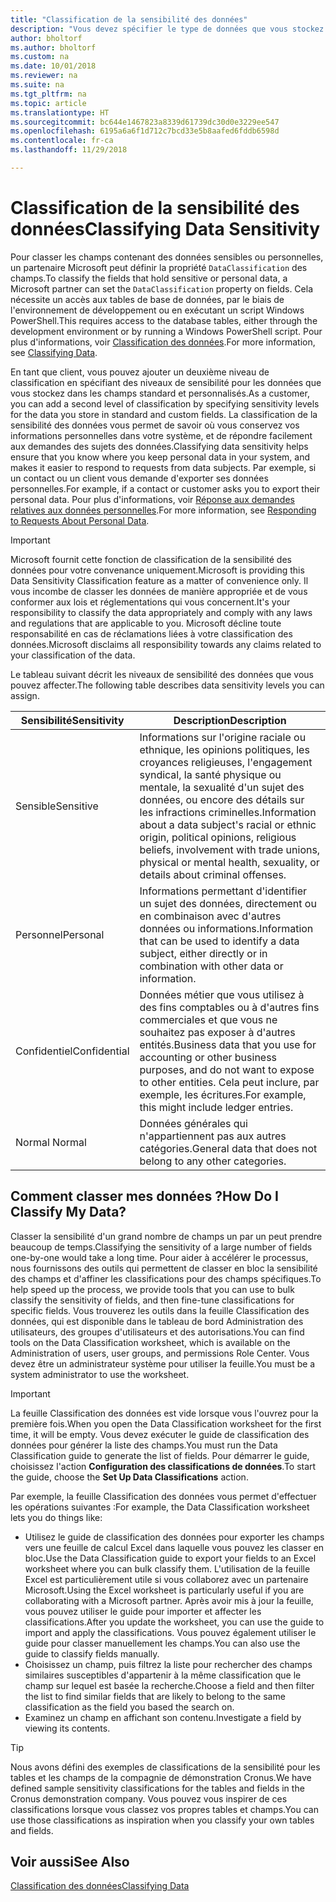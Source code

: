 ```yaml
---
title: "Classification de la sensibilité des données"
description: "Vous devez spécifier le type de données que vous stockez sur les personnes afin de pouvoir répondre aux demandes des sujets des données."
author: bholtorf
ms.author: bholtorf
ms.custom: na
ms.date: 10/01/2018
ms.reviewer: na
ms.suite: na
ms.tgt_pltfrm: na
ms.topic: article
ms.translationtype: HT
ms.sourcegitcommit: bc644e1467823a8339d61739dc30d0e3229ee547
ms.openlocfilehash: 6195a6a6f1d712c7bcd33e5b8aafed6fddb6598d
ms.contentlocale: fr-ca
ms.lasthandoff: 11/29/2018

---
```


# <a name="classifying-data-sensitivity"></a><span data-ttu-id="2b11b-103">Classification de la sensibilité des données</span><span class="sxs-lookup"><span data-stu-id="2b11b-103">Classifying Data Sensitivity</span></span>
<span data-ttu-id="2b11b-104">Pour classer les champs contenant des données sensibles ou personnelles, un partenaire Microsoft peut définir la propriété ```DataClassification``` des champs.</span><span class="sxs-lookup"><span data-stu-id="2b11b-104">To classify the fields that hold sensitive or personal data, a Microsoft partner can set the ```DataClassification``` property on fields.</span></span> <span data-ttu-id="2b11b-105">Cela nécessite un accès aux tables de base de données, par le biais de l'environnement de développement ou en exécutant un script Windows PowerShell.</span><span class="sxs-lookup"><span data-stu-id="2b11b-105">This requires access to the database tables, either through the development environment or by running a Windows PowerShell script.</span></span> <span data-ttu-id="2b11b-106">Pour plus d'informations, voir [Classification des données](https://docs.microsoft.com/en-us/dynamics-nav/classifying-data).</span><span class="sxs-lookup"><span data-stu-id="2b11b-106">For more information, see [Classifying Data](https://docs.microsoft.com/en-us/dynamics-nav/classifying-data).</span></span>  

<span data-ttu-id="2b11b-107">En tant que client, vous pouvez ajouter un deuxième niveau de classification en spécifiant des niveaux de sensibilité pour les données que vous stockez dans les champs standard et personnalisés.</span><span class="sxs-lookup"><span data-stu-id="2b11b-107">As a customer, you can add a second level of classification by specifying sensitivity levels for the data you store in standard and custom fields.</span></span> <span data-ttu-id="2b11b-108">La classification de la sensibilité des données vous permet de savoir où vous conservez vos informations personnelles dans votre système, et de répondre facilement aux demandes des sujets des données.</span><span class="sxs-lookup"><span data-stu-id="2b11b-108">Classifying data sensitivity helps ensure that you know where you keep personal data in your system, and makes it easier to respond to requests from data subjects.</span></span> <span data-ttu-id="2b11b-109">Par exemple, si un contact ou un client vous demande d'exporter ses données personnelles.</span><span class="sxs-lookup"><span data-stu-id="2b11b-109">For example, if a contact or customer asks you to export their personal data.</span></span> <span data-ttu-id="2b11b-110">Pour plus d'informations, voir [Réponse aux demandes relatives aux données personnelles](admin-responding-to-requests-about-personal-data.md).</span><span class="sxs-lookup"><span data-stu-id="2b11b-110">For more information, see [Responding to Requests About Personal Data](admin-responding-to-requests-about-personal-data.md).</span></span>

> [!Important]
> <span data-ttu-id="2b11b-111">Microsoft fournit cette fonction de classification de la sensibilité des données pour votre convenance uniquement.</span><span class="sxs-lookup"><span data-stu-id="2b11b-111">Microsoft is providing this Data Sensitivity Classification feature as a matter of convenience only.</span></span> <span data-ttu-id="2b11b-112">Il vous incombe de classer les données de manière appropriée et de vous conformer aux lois et réglementations qui vous concernent.</span><span class="sxs-lookup"><span data-stu-id="2b11b-112">It's your responsibility to classify the data appropriately and comply with any laws and regulations that are applicable to you.</span></span> <span data-ttu-id="2b11b-113">Microsoft décline toute responsabilité en cas de réclamations liées à votre classification des données.</span><span class="sxs-lookup"><span data-stu-id="2b11b-113">Microsoft disclaims all responsibility towards any claims related to your classification of the data.</span></span>  

<span data-ttu-id="2b11b-114">Le tableau suivant décrit les niveaux de sensibilité des données que vous pouvez affecter.</span><span class="sxs-lookup"><span data-stu-id="2b11b-114">The following table describes data sensitivity levels you can assign.</span></span>

|<span data-ttu-id="2b11b-115">Sensibilité</span><span class="sxs-lookup"><span data-stu-id="2b11b-115">Sensitivity</span></span>|<span data-ttu-id="2b11b-116">Description</span><span class="sxs-lookup"><span data-stu-id="2b11b-116">Description</span></span>|
|----|----|
|<span data-ttu-id="2b11b-117">Sensible</span><span class="sxs-lookup"><span data-stu-id="2b11b-117">Sensitive</span></span> | <span data-ttu-id="2b11b-118">Informations sur l'origine raciale ou ethnique, les opinions politiques, les croyances religieuses, l'engagement syndical, la santé physique ou mentale, la sexualité d'un sujet des données, ou encore des détails sur les infractions criminelles.</span><span class="sxs-lookup"><span data-stu-id="2b11b-118">Information about a data subject's racial or ethnic origin, political opinions, religious beliefs, involvement with trade unions, physical or mental health, sexuality, or details about criminal offenses.</span></span> |
|<span data-ttu-id="2b11b-119">Personnel</span><span class="sxs-lookup"><span data-stu-id="2b11b-119">Personal</span></span> | <span data-ttu-id="2b11b-120">Informations permettant d'identifier un sujet des données, directement ou en combinaison avec d'autres données ou informations.</span><span class="sxs-lookup"><span data-stu-id="2b11b-120">Information that can be used to identify a data subject, either directly or in combination with other data or information.</span></span>|
|<span data-ttu-id="2b11b-121">Confidentiel</span><span class="sxs-lookup"><span data-stu-id="2b11b-121">Confidential</span></span> | <span data-ttu-id="2b11b-122">Données métier que vous utilisez à des fins comptables ou à d'autres fins commerciales et que vous ne souhaitez pas exposer à d'autres entités.</span><span class="sxs-lookup"><span data-stu-id="2b11b-122">Business data that you use for accounting or other business purposes, and do not want to expose to other entities.</span></span> <span data-ttu-id="2b11b-123">Cela peut inclure, par exemple, les écritures.</span><span class="sxs-lookup"><span data-stu-id="2b11b-123">For example, this might include ledger entries.</span></span>|
|<span data-ttu-id="2b11b-124">Normal </span><span class="sxs-lookup"><span data-stu-id="2b11b-124">Normal</span></span> | <span data-ttu-id="2b11b-125">Données générales qui n'appartiennent pas aux autres catégories.</span><span class="sxs-lookup"><span data-stu-id="2b11b-125">General data that does not belong to any other categories.</span></span>|

## <a name="how-do-i-classify-my-data"></a><span data-ttu-id="2b11b-126">Comment classer mes données ?</span><span class="sxs-lookup"><span data-stu-id="2b11b-126">How Do I Classify My Data?</span></span>
<span data-ttu-id="2b11b-127">Classer la sensibilité d'un grand nombre de champs un par un peut prendre beaucoup de temps.</span><span class="sxs-lookup"><span data-stu-id="2b11b-127">Classifying the sensitivity of a large number of fields one-by-one would take a long time.</span></span> <span data-ttu-id="2b11b-128">Pour aider à accélérer le processus, nous fournissons des outils qui permettent de classer en bloc la sensibilité des champs et d'affiner les classifications pour des champs spécifiques.</span><span class="sxs-lookup"><span data-stu-id="2b11b-128">To help speed up the process, we provide tools that you can use to bulk classify the sensitivity of fields, and then fine-tune classifications for specific fields.</span></span> <span data-ttu-id="2b11b-129">Vous trouverez les outils dans la feuille Classification des données, qui est disponible dans le tableau de bord Administration des utilisateurs, des groupes d'utilisateurs et des autorisations.</span><span class="sxs-lookup"><span data-stu-id="2b11b-129">You can find tools on the Data Classification worksheet, which is available on the Administration of users, user groups, and permissions Role Center.</span></span> <span data-ttu-id="2b11b-130">Vous devez être un administrateur système pour utiliser la feuille.</span><span class="sxs-lookup"><span data-stu-id="2b11b-130">You must be a system administrator to use the worksheet.</span></span>

> [!Important]
> <span data-ttu-id="2b11b-131">La feuille Classification des données est vide lorsque vous l'ouvrez pour la première fois.</span><span class="sxs-lookup"><span data-stu-id="2b11b-131">When you open the Data Classification worksheet for the first time, it will be empty.</span></span> <span data-ttu-id="2b11b-132">Vous devez exécuter le guide de classification des données pour générer la liste des champs.</span><span class="sxs-lookup"><span data-stu-id="2b11b-132">You must run the Data Classification guide to generate the list of fields.</span></span> <span data-ttu-id="2b11b-133">Pour démarrer le guide, choisissez l'action **Configuration des classifications de données**.</span><span class="sxs-lookup"><span data-stu-id="2b11b-133">To start the guide, choose the **Set Up Data Classifications** action.</span></span>

<span data-ttu-id="2b11b-134">Par exemple, la feuille Classification des données vous permet d'effectuer les opérations suivantes :</span><span class="sxs-lookup"><span data-stu-id="2b11b-134">For example, the Data Classification worksheet lets you do things like:</span></span>  

* <span data-ttu-id="2b11b-135">Utilisez le guide de classification des données pour exporter les champs vers une feuille de calcul Excel dans laquelle vous pouvez les classer en bloc.</span><span class="sxs-lookup"><span data-stu-id="2b11b-135">Use the Data Classification guide to export your fields to an Excel worksheet where you can bulk classify them.</span></span> <span data-ttu-id="2b11b-136">L'utilisation de la feuille Excel est particulièrement utile si vous collaborez avec un partenaire Microsoft.</span><span class="sxs-lookup"><span data-stu-id="2b11b-136">Using the Excel worksheet is particularly useful if you are collaborating with a Microsoft partner.</span></span> <span data-ttu-id="2b11b-137">Après avoir mis à jour la feuille, vous pouvez utiliser le guide pour importer et affecter les classifications.</span><span class="sxs-lookup"><span data-stu-id="2b11b-137">After you update the worksheet, you can use the guide to import and apply the classifications.</span></span> <span data-ttu-id="2b11b-138">Vous pouvez également utiliser le guide pour classer manuellement les champs.</span><span class="sxs-lookup"><span data-stu-id="2b11b-138">You can also use the guide to classify fields manually.</span></span>  
* <span data-ttu-id="2b11b-139">Choisissez un champ, puis filtrez la liste pour rechercher des champs similaires susceptibles d'appartenir à la même classification que le champ sur lequel est basée la recherche.</span><span class="sxs-lookup"><span data-stu-id="2b11b-139">Choose a field and then filter the list to find similar fields that are likely to belong to the same classification as the field you based the search on.</span></span>  
* <span data-ttu-id="2b11b-140">Examinez un champ en affichant son contenu.</span><span class="sxs-lookup"><span data-stu-id="2b11b-140">Investigate a field by viewing its contents.</span></span>  

> [!Tip]
> <span data-ttu-id="2b11b-141">Nous avons défini des exemples de classifications de la sensibilité pour les tables et les champs de la compagnie de démonstration Cronus.</span><span class="sxs-lookup"><span data-stu-id="2b11b-141">We have defined sample sensitivity classifications for the tables and fields in the Cronus demonstration company.</span></span> <span data-ttu-id="2b11b-142">Vous pouvez vous inspirer de ces classifications lorsque vous classez vos propres tables et champs.</span><span class="sxs-lookup"><span data-stu-id="2b11b-142">You can use those classifications as inspiration when you classify your own tables and fields.</span></span>

## <a name="see-also"></a><span data-ttu-id="2b11b-143">Voir aussi</span><span class="sxs-lookup"><span data-stu-id="2b11b-143">See Also</span></span>
[<span data-ttu-id="2b11b-144">Classification des données</span><span class="sxs-lookup"><span data-stu-id="2b11b-144">Classifying Data</span></span>](https://docs.microsoft.com/en-us/dynamics-nav/classifying-data)  

